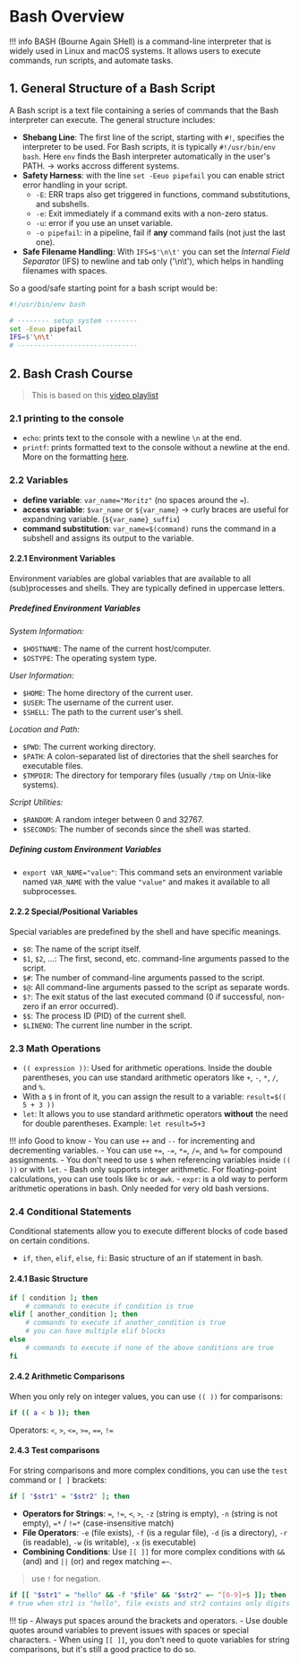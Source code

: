 # Bash Overview

!!! info
    BASH (Bourne Again SHell) is a command-line interpreter that is widely used in Linux and macOS systems. It allows users to execute commands, run scripts, and automate tasks.

## 1. General Structure of a Bash Script

A Bash script is a text file containing a series of commands that the Bash interpreter can execute.
The general structure includes:

- **Shebang Line**: The first line of the script, starting with `#!`, specifies the interpreter to be used. For Bash scripts, it is typically `#!/usr/bin/env bash`.
Here `env` finds the Bash interpreter automatically in the user's PATH. -> works accross different systems.
- **Safety Harness**: with the line `set -Eeuo pipefail` you can enable strict error handling in your script.
    - `-E`: ERR traps also get triggered in functions, command substitutions, and subshells.
    - `-e`: Exit immediately if a command exits with a non-zero status.
    - `-u`: error if you use an unset variable.
    - `-o pipefail`: in a pipeline, fail if **any** command fails (not just the last one).
- **Safe Filename Handling**: With `IFS=$'\n\t'` you can set the *Internal Field Separator* (IFS) to newline and tab only ('\n\t'), which helps in handling filenames with spaces.

So a good/safe starting point for a bash script would be:

```bash
#!/usr/bin/env bash

# -------- setup system --------
set -Eeuo pipefail
IFS=$'\n\t'
# ------------------------------
```

## 2. Bash Crash Course

> This is based on this [video playlist](https://youtube.com/playlist?list=PLT98CRl2KxKGj-VKtApD8-zCqSaN2mD4w&si=TxCQghs0sz4IHpoa)

### 2.1 printing to the console

- `echo`: prints text to the console with a newline `\n` at the end.
- `printf`: prints formatted text to the console without a newline at the end. More on the formatting [here](#21-printing-to-the-console).

### 2.2 Variables

- **define variable**: `var_name="Moritz"` (no spaces around the `=`).
- **access variable**: `$var_name` or `${var_name}`
-> curly braces are useful for expandning variable. (`${var_name}_suffix`)
- **command substitution**: `var_name=$(command)` runs the command in a subshell and assigns its output to the variable.

#### 2.2.1 Environment Variables

Environment variables are global variables that are available to all (sub)processes and shells.
They are typically defined in uppercase letters.

##### Predefined Environment Variables

*System Information:*

- `$HOSTNAME`: The name of the current host/computer.
- `$OSTYPE`: The operating system type.

*User Information:*

- `$HOME`: The home directory of the current user.
- `$USER`: The username of the current user.
- `$SHELL`: The path to the current user's shell.

*Location and Path:*

- `$PWD`: The current working directory.
- `$PATH`: A colon-separated list of directories that the shell searches for executable files.
- `$TMPDIR`: The directory for temporary files (usually `/tmp` on Unix-like systems).

*Script Utilities:*

- `$RANDOM`: A random integer between 0 and 32767.
- `$SECONDS`: The number of seconds since the shell was started.

##### Defining custom Environment Variables

- `export VAR_NAME="value"`: This command sets an environment variable named `VAR_NAME` with the value `"value"` and makes it available to all subprocesses.

#### 2.2.2 Special/Positional Variables

Special variables are predefined by the shell and have specific meanings.

- `$0`: The name of the script itself.
- `$1`, `$2`, ...: The first, second, etc. command-line arguments passed to the script.
- `$#`: The number of command-line arguments passed to the script.
- `$@`: All command-line arguments passed to the script as separate words.
- `$?`: The exit status of the last executed command (0 if successful, non-zero if an error occurred).
- `$$`: The process ID (PID) of the current shell.
- `$LINENO`: The current line number in the script.

### 2.3 Math Operations

- `(( expression ))`: Used for arithmetic operations. Inside the double parentheses, you can use standard arithmetic operators like `+`, `-`, `*`, `/`, and `%`.
- With a `$` in front of it, you can assign the result to a variable: `result=$(( 5 + 3 ))`
- `let`: It allows you to use standard arithmetic operators **without** the need for double parentheses. Example: `let result=5+3`
  
!!! info Good to know
    - You can use `++` and `--` for incrementing and decrementing variables.
    - You can use `+=`, `-=`, `*=`, `/=`, and `%=` for compound assignments.
    - You don't need to use `$` when referencing variables inside `(( ))` or with `let`.
    - Bash only supports integer arithmetic. For floating-point calculations, you can use tools like `bc` or `awk`.
    - `expr`: is a old way to perform arithmetic operations in bash. Only needed for very old bash versions.

### 2.4 Conditional Statements

Conditional statements allow you to execute different blocks of code based on certain conditions.

- `if`, `then`, `elif`, `else`, `fi`: Basic structure of an if statement in bash.

#### 2.4.1 Basic Structure

```bash
if [ condition ]; then
    # commands to execute if condition is true
elif [ another_condition ]; then
    # commands to execute if another_condition is true
    # you can have multiple elif blocks
else
    # commands to execute if none of the above conditions are true
fi
```

#### 2.4.2 Arithmetic Comparisons

When you only rely on integer values, you can use `(( ))` for comparisons:

```bash
if (( a < b )); then
```

Operators: `<`, `>`, `<=`, `>=`, `==`, `!=`

#### 2.4.3 Test comparisons

For string comparisons and more complex conditions, you can use the `test` command or `[ ]` brackets:

```bash
if [ "$str1" = "$str2" ]; then
```

- **Operators for Strings**: `=`, `!=`, `<`, `>`, `-z` (string is empty), `-n` (string is not empty), `=*` / `!=*` (case-insensitive match)
- **File Operators**: `-e` (file exists), `-f` (is a regular file), `-d` (is a directory), `-r` (is readable), `-w` (is writable), `-x` (is executable)
- **Combining Conditions**: Use `[[ ]]` for more complex conditions with `&&` (and) and `||` (or) and regex matching `=~`.
  
> use `!` for negation.

```bash
if [[ "$str1" = "hello" && -f "$file" && "$str2" =~ ^[0-9]+$ ]]; then
# true when str1 is "hello", file exists and str2 contains only digits
```

!!! tip
    - Always put spaces around the brackets and operators.
    - Use double quotes around variables to prevent issues with spaces or special characters.
    - When using `[[ ]]`, you don't need to quote variables for string comparisons, but it's still a good practice to do so.
